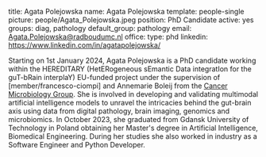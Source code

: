 title: Agata Polejowska
name: Agata Polejowska
template: people-single
picture: people/Agata_Polejowska.jpeg
position: PhD Candidate
active: yes
groups: diag, pathology
default_group: pathology
email: Agata.Polejowska@radboudumc.nl
office: 
type: phd
linkedin: https://www.linkedin.com/in/agatapolejowska/

Starting on 1st January 2024, Agata Polejowska is a PhD candidate working within the HEREDITARY (HetERogeneous sEmantic Data integratIon for the guT-bRain interplaY) EU-funded project under the supervision of [member/francesco-ciompi] and Annemarie Boleij from the [Cancer Microbiology Group](http://boleij-lab.org). She is involved in developing and validating multimodal artificial intelligence models to unravel the intricacies behind the gut-brain axis using data from digital pathology, brain imaging, genomics and microbiomics. In October 2023, she graduated from Gdansk University of Technology in Poland obtaining her Master's degree in Artificial Intelligence, Biomedical Engineering. During her studies she also worked in industry as a Software Engineer and Python Developer.
